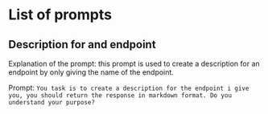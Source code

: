 <!-- This markdown file contains a list of prompts. It is located at /home/luiggy/Documents/PROGRAMMING/IMAGINEAPPS/paycloud-backend/logs_server/prompts.md -->
# List of prompts

## Description for and endpoint
Explanation of the prompt: this prompt is used to create a description for an endpoint by only giving the name of the endpoint.

Prompt: `You task is to create a description for the endpoint i give you, you should return the response in markdown format. Do you understand your purpose?`